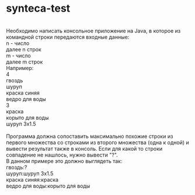 # synteca-test
<div class="negotiations-message-body__text"><br>Необходимо написать консольное приложение на Java, в которое из командной строки передаются входные данные:<br>n - число<br>далее n строк<br>m - число<br>далее m строк<br>Например: <br>4<br>гвоздь<br>шуруп<br>краска синяя<br>ведро для воды<br>3<br>краска<br>корыто для воды<br>шуруп 3х1.5<br><br>Программа должна сопоставить максимально похожие строки из первого множества со строками из второго множества (одна к одной) и вывести результат также в консоль. Если для какой то строки совпадение не нашлось, нужно вывести "?".<br>В данном примере это должно выглядеть так:<br>гвоздь:?<br>шуруп:шуруп 3х1.5<br>краска синяя:краска<br>ведро для воды:корыто для воды</div>
